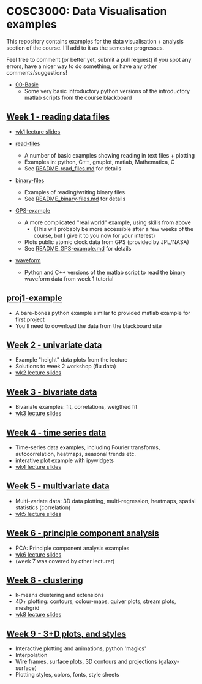 # COSC3000: Data Visualisation examples

This repository contains examples for the data visualisation + analysis section of the course.
I'll add to it as the semester progresses.

Feel free to comment (or better yet, submit a pull request) if you spot any errors, have a nicer way to do something, or have any other comments/suggestions!

* [00-Basic](./00-Basic/)
  * Some very basic introductory python versions of the introductory matlab scripts from the course blackboard

## [Week 1 - reading data files](./01-week1)

* [wk1 lecture slides](https://docs.google.com/presentation/d/1qCH40i4_cPJE_8tVtHwskWKRcLiuy6kGvHwaPKEW090/)

* [read-files](./01-week1/read-files/)
  * A number of basic examples showing reading in text files + plotting
  * Examples in: python, C++, gnuplot, matlab, Mathematica, C
  * See [README-read_files.md](./01-week1/read-files/README-read_files.md) for details

* [binary-files](./01-week1/binary-files/)
  * Examples of reading/writing binary files
  * See [README_binary-files.md](./01-week1/binary-files/README_binary-files.md) for details

* [GPS-example](./01-week1/GPS-example/)
  * A more complicated "real world" example, using skills from above
    * (This will probably be more accessible after a few weeks of the course, but I give it to you now for your interest)
  * Plots public atomic clock data from GPS (provided by JPL/NASA)
  * See [README_GPS-example.md](./01-week1/GPS-example/README_GPS-example.md) for details

* [waveform](./01-week1/waveform)
  * Python and C++ versions of the matlab script to read the binary waveform data from week 1 tutorial

## [proj1-example](./01-proj1-example)

* A bare-bones python example similar to provided matlab example for first project
* You'll need to download the data from the blackboard site

## [Week 2 - univariate data](./02-week2)

* Example "height" data plots from the lecture
* Solutions to week 2 workshop (flu data)
* [wk2 lecture slides](https://docs.google.com/presentation/d/1MEr2en0ZY9c_vEVjtdvMyL6FgKkFNqzZvlqKbGNef8Q/)

## [Week 3 - bivariate data](./03-week3)

* Bivariate examples: fit, correlations, weigthed fit
* [wk3 lecture slides](https://docs.google.com/presentation/d/1U6dCu6pUCqWQO9CPZZQDFs1ES0UFZfuZWyH0vNMQ0Z8/)

## [Week 4 - time series data](./04-week4)

* Time-series data examples, including Fourier transforms, autocorrelation, heatmaps, seasonal trends etc.
* interative plot example with ipywidgets
* [wk4 lecture slides](https://docs.google.com/presentation/d/1GIfTiEpDytQpEFMuk0ufs-B3C4oPm1IudsMzf2SHuX0/)

## [Week 5 - multivariate data](./05-week5)

* Multi-variate data: 3D data plotting, multi-regression, heatmaps, spatial statistics (correlation)
* [wk5 lecture slides](https://docs.google.com/presentation/d/13RoW-yhqM_cQGh15Vh_sYGbmSIy8y02QSW3u3kqKHlE/)

## [Week 6 - principle component analysis](./06-week6)

* PCA: Principle component analysis examples
* [wk6 lecture slides](https://docs.google.com/presentation/d/1-G3EuwZlFtfIAM7CQuF7EUT8_YKq8KfzvKXdpj5m1cM/)
* (week 7 was covered by other lecturer)

## [Week 8 - clustering](./08-week8)

* k-means clustering and extensions
* 4D+ plotting: contours, colour-maps, quiver plots, stream plots, meshgrid
* [wk8 lecture slides](https://docs.google.com/presentation/d/1a345fO3CHYPVPX2o28ZRyJ-9S9d6HN3l9r-roi43j1U/)

## [Week 9 - 3+D plots, and styles](./09-week9)

* Interactive plotting and animations, python 'magics'
* Interpolation
* Wire frames, surface plots, 3D contours and projections (galaxy-surface)
* Plotting styles, colors, fonts, style sheets
